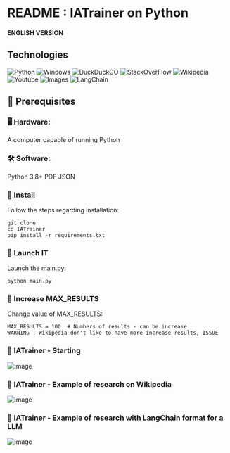 # README : IATrainer on Python

#### ENGLISH VERSION 

## Technologies 

![Python](https://img.shields.io/badge/Python-3776AB?style=for-the-badge&logo=python&logoColor=white) ![Windows](https://img.shields.io/badge/Windows-0078D6?style=for-the-badge&logo=windows&logoColor=white) ![DuckDuckGO](https://img.shields.io/badge/DuckDuckGO-FCC624?style=for-the-badge&logo=DuckDuckGO&logoColor=black)
![StackOverFlow](https://img.shields.io/badge/StackOverFlow-3776AB?style=for-the-badge&logo=StackOverFlow&logoColor=white) ![Wikipedia](https://img.shields.io/badge/Wikipedia-3776AB?style=for-the-badge&logo=Wikipedia&logoColor=white) ![Youtube](https://img.shields.io/badge/Youtube-3776AB?style=for-the-badge&logo=Youtube&logoColor=white) ![Images](https://img.shields.io/badge/Images-3776AB?style=for-the-badge&logo=Images&logoColor=white) ![LangChain](https://img.shields.io/badge/LangChain-3776AB?style=for-the-badge&logo=LangChain&logoColor=white)

## 📌 Prerequisites
### 🖥 Hardware:

A computer capable of running Python

### 🛠 Software:

Python 3.8+
PDF
JSON

### 🔧 Install

Follow the steps regarding installation:
```
git clone 
cd IATrainer
pip install -r requirements.txt

```

### 🔧 Launch IT

Launch the main.py:
```
python main.py

```

### 🔧 Increase MAX_RESULTS

Change value of MAX_RESULTS:
```
MAX_RESULTS = 100  # Numbers of results - can be increase
WARNING : Wikipedia don't like to have more increase results, ISSUE

```

### 🔧 IATrainer - Starting
![image](https://github.com/user-attachments/assets/6ede9615-723d-4476-876b-dc6804c73ce4)

### 🔧 IATrainer - Example of research on Wikipedia 
![image](https://github.com/user-attachments/assets/dea499a3-4ccb-4593-98e6-70ce6ea3d0e8)

### 🔧 IATrainer - Example of research with LangChain format for a LLM
![image](https://github.com/user-attachments/assets/18180e43-028c-41ad-95c3-5b890d3e3fc5)



